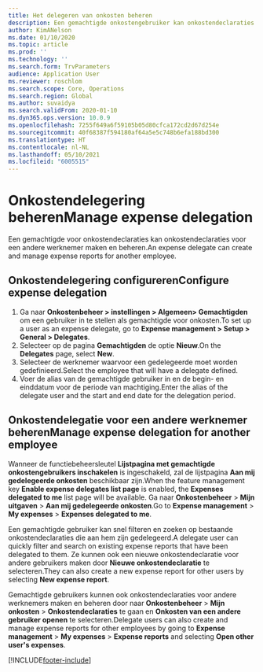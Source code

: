 ```yaml
---
title: Het delegeren van onkosten beheren
description: Een gemachtigde onkostengebruiker kan onkostendeclaraties voor een andere werknemer in de organisatie maken en beheren.
author: KimANelson
ms.date: 01/10/2020
ms.topic: article
ms.prod: ''
ms.technology: ''
ms.search.form: TrvParameters
audience: Application User
ms.reviewer: roschlom
ms.search.scope: Core, Operations
ms.search.region: Global
ms.author: suvaidya
ms.search.validFrom: 2020-01-10
ms.dyn365.ops.version: 10.0.9
ms.openlocfilehash: 7255f649a6f59105b05d80cfca172cd2d67d254e
ms.sourcegitcommit: 40f68387f594180af64a5e5c748b6efa188bd300
ms.translationtype: HT
ms.contentlocale: nl-NL
ms.lasthandoff: 05/10/2021
ms.locfileid: "6005515"
---
```

# <a name="manage-expense-delegation"></a><span data-ttu-id="5a78b-103">Onkostendelegering beheren</span><span class="sxs-lookup"><span data-stu-id="5a78b-103">Manage expense delegation</span></span>

<span data-ttu-id="5a78b-104">Een gemachtigde voor onkostendeclaraties kan onkostendeclaraties voor een andere werknemer maken en beheren.</span><span class="sxs-lookup"><span data-stu-id="5a78b-104">An expense delegate can create and manage expense reports for another employee.</span></span>

## <a name="configure-expense-delegation"></a><span data-ttu-id="5a78b-105">Onkostendelegering configureren</span><span class="sxs-lookup"><span data-stu-id="5a78b-105">Configure expense delegation</span></span>

1. <span data-ttu-id="5a78b-106">Ga naar **Onkostenbeheer > instellingen > Algemeen> Gemachtigden** om een gebruiker in te stellen als gemachtigde voor onkosten.</span><span class="sxs-lookup"><span data-stu-id="5a78b-106">To set up a user as an expense delegate, go to **Expense management > Setup > General > Delegates**.</span></span>
2. <span data-ttu-id="5a78b-107">Selecteer op de pagina **Gemachtigden** de optie **Nieuw**.</span><span class="sxs-lookup"><span data-stu-id="5a78b-107">On the **Delegates** page, select **New**.</span></span>
3. <span data-ttu-id="5a78b-108">Selecteer de werknemer waarvoor een gedelegeerde moet worden gedefinieerd.</span><span class="sxs-lookup"><span data-stu-id="5a78b-108">Select the employee that will have a delegate defined.</span></span> 
4. <span data-ttu-id="5a78b-109">Voer de alias van de gemachtigde gebruiker in en de begin- en einddatum voor de periode van machtiging.</span><span class="sxs-lookup"><span data-stu-id="5a78b-109">Enter the alias of the delegate user and the start and end date for the delegation period.</span></span>

## <a name="manage-expense-delegation-for-another-employee"></a><span data-ttu-id="5a78b-110">Onkostendelegatie voor een andere werknemer beheren</span><span class="sxs-lookup"><span data-stu-id="5a78b-110">Manage expense delegation for another employee</span></span>

<span data-ttu-id="5a78b-111">Wanneer de functiebeheersleutel **Lijstpagina met gemachtigde onkostengebruikers inschakelen** is ingeschakeld, zal de lijstpagina **Aan mij gedelegeerde onkosten** beschikbaar zijn.</span><span class="sxs-lookup"><span data-stu-id="5a78b-111">When the feature management key **Enable expense delegates list page** is enabled, the **Expenses delegated to me** list page will be available.</span></span> <span data-ttu-id="5a78b-112">Ga naar **Onkostenbeheer** > **Mijn uitgaven** > **Aan mij gedelegeerde onkosten**.</span><span class="sxs-lookup"><span data-stu-id="5a78b-112">Go to **Expense management** > **My expenses** > **Expenses delegated to me**.</span></span>

<span data-ttu-id="5a78b-113">Een gemachtigde gebruiker kan snel filteren en zoeken op bestaande onkostendeclaraties die aan hem zijn gedelegeerd.</span><span class="sxs-lookup"><span data-stu-id="5a78b-113">A delegate user can quickly filter and search on existing expense reports that have been delegated to them.</span></span> <span data-ttu-id="5a78b-114">Ze kunnen ook een nieuwe onkostendeclaratie voor andere gebruikers maken door **Nieuwe onkostendeclaratie** te selecteren.</span><span class="sxs-lookup"><span data-stu-id="5a78b-114">They can also create a new expense report for other users by selecting **New expense report**.</span></span>

<span data-ttu-id="5a78b-115">Gemachtigde gebruikers kunnen ook onkostendeclaraties voor andere werknemers maken en beheren door naar **Onkostenbeheer** > **Mijn onkosten** > **Onkostendeclaraties** te gaan en **Onkosten van een andere gebruiker openen** te selecteren.</span><span class="sxs-lookup"><span data-stu-id="5a78b-115">Delegate users can also create and manage expense reports for other employees by going to **Expense management** > **My expenses** > **Expense reports** and selecting **Open other user's expenses**.</span></span>


[!INCLUDE[footer-include](../includes/footer-banner.md)]